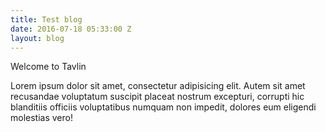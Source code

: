 ```yaml
---
title: Test blog
date: 2016-07-18 05:33:00 Z
layout: blog
---
```


Welcome to Tavlin

Lorem ipsum dolor sit amet, consectetur adipisicing elit. Autem sit amet recusandae voluptatum suscipit placeat nostrum excepturi, corrupti hic blanditiis officiis voluptatibus numquam non impedit, dolores eum eligendi molestias vero!